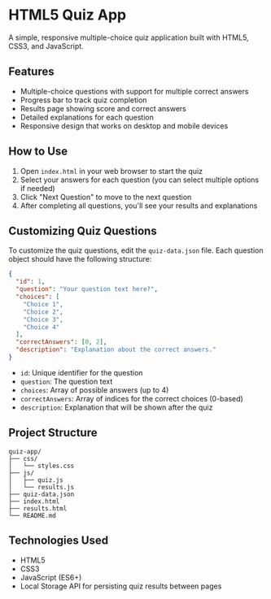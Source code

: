 # HTML5 Quiz App

A simple, responsive multiple-choice quiz application built with HTML5, CSS3, and JavaScript.

## Features

- Multiple-choice questions with support for multiple correct answers
- Progress bar to track quiz completion
- Results page showing score and correct answers
- Detailed explanations for each question
- Responsive design that works on desktop and mobile devices

## How to Use

1. Open `index.html` in your web browser to start the quiz
2. Select your answers for each question (you can select multiple options if needed)
3. Click "Next Question" to move to the next question
4. After completing all questions, you'll see your results and explanations

## Customizing Quiz Questions

To customize the quiz questions, edit the `quiz-data.json` file. Each question object should have the following structure:

```json
{
  "id": 1,
  "question": "Your question text here?",
  "choices": [
    "Choice 1",
    "Choice 2",
    "Choice 3",
    "Choice 4"
  ],
  "correctAnswers": [0, 2],
  "description": "Explanation about the correct answers."
}
```

- `id`: Unique identifier for the question
- `question`: The question text
- `choices`: Array of possible answers (up to 4)
- `correctAnswers`: Array of indices for the correct choices (0-based)
- `description`: Explanation that will be shown after the quiz

## Project Structure

```
quiz-app/
├── css/
│   └── styles.css
├── js/
│   ├── quiz.js
│   └── results.js
├── quiz-data.json
├── index.html
├── results.html
└── README.md
```

## Technologies Used

- HTML5
- CSS3
- JavaScript (ES6+)
- Local Storage API for persisting quiz results between pages
